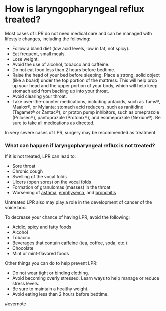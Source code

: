 # How is laryngopharyngeal reflux treated?

Most cases of LPR do not need medical care and can be managed with lifestyle changes, including the following:

- Follow a bland diet (low acid levels, low in fat, not spicy).
- Eat frequent, small meals.
- Lose weight.
- Avoid the use of alcohol, tobacco and caffeine.
- Do not eat food less than 2 hours before bedtime.
- Raise the head of your bed before sleeping. Place a strong, solid object (like a board) under the top portion of the mattress. This will help prop up your head and the upper portion of your body, which will help keep stomach acid from backing up into your throat.
- Avoid clearing your throat.
- Take over-the-counter medications, including antacids, such as Tums®, Maalox®, or Mylanta; stomach acid reducers, such as ranitidine (Tagamet® or Zantac®); or proton pump inhibitors, such as omeprazole (Prilosec®), pantoprazole (Protonix®), and esomeprazole (Nexium®). Be sure to take all medications as directed.

In very severe cases of LPR, surgery may be recommended as treatment.

### What can happen if laryngopharyngeal reflux is not treated?

If it is not treated, LPR can lead to:

- Sore throat
- Chronic cough
- Swelling of the vocal folds
- Ulcers (open sores) on the vocal folds
- Formation of granulomas (masses) in the throat
- Worsening of [asthma](https://my.clevelandclinic.org/health/diseases/6424-asthma-overview), [emphysema](https://my.clevelandclinic.org/health/diseases/9370-emphysema), and [bronchitis](https://my.clevelandclinic.org/health/diseases/3993-bronchitis)

Untreated LPR also may play a role in the development of cancer of the voice box.

To decrease your chance of having LPR, avoid the following:

- Acidic, spicy and fatty foods
- Alcohol
- Tobacco
- Beverages that contain [caffeine](https://my.clevelandclinic.org/health/articles/15496-caffeine-tips-for-breaking-the-habit) (tea, coffee, soda, etc.)
- Chocolate
- Mint or mint-flavored foods

Other things you can do to help prevent LPR:

- Do not wear tight or binding clothing.
- Avoid becoming overly stressed. Learn ways to help manage or reduce stress levels.
- Be sure to maintain a healthy weight.
- Avoid eating less than 2 hours before bedtime.

\#evernote

